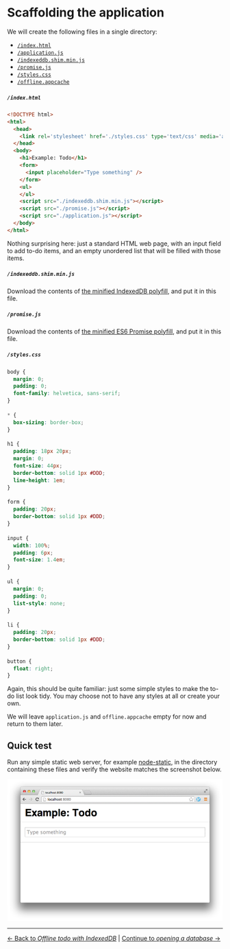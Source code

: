# Scaffolding the application

We will create the following files in a single directory:

- [`/index.html`](./index.html)
- [`/application.js`](./application.js)
- [`/indexeddb.shim.min.js`](./indexeddb.shim.min.js)
- [`/promise.js`](./promise.js)
- [`/styles.css`](./styles.css)
- [`/offline.appcache`](./offline.appcache)

##### `/index.html`

```html
<!DOCTYPE html>
<html>
  <head>
    <link rel='stylesheet' href='./styles.css' type='text/css' media='all' />
  </head>
  <body>
    <h1>Example: Todo</h1>
    <form>
      <input placeholder="Type something" />
    </form>
    <ul>
    </ul>
    <script src="./indexeddb.shim.min.js"></script>
    <script src="./promise.js"></script>
    <script src="./application.js"></script>
  </body>
</html>
```

Nothing surprising here: just a standard HTML web page, with an input field to add to-do items, and an empty unordered list that will be filled with those items.

##### `/indexeddb.shim.min.js`

Download the contents of [the minified IndexedDB polyfill](https://raw.githubusercontent.com/matthew-andrews/offline-todo/gh-pages/indexeddb.shim.min.js), and put it in this file.

##### `/promise.js`

Download the contents of [the minified ES6 Promise polyfill](http://s3.amazonaws.com/es6-promises/promise-1.0.0.min.js), and put it in this file.

##### `/styles.css`

```css
body {
  margin: 0;
  padding: 0;
  font-family: helvetica, sans-serif;
}

* {
  box-sizing: border-box;
}

h1 {
  padding: 18px 20px;
  margin: 0;
  font-size: 44px;
  border-bottom: solid 1px #DDD;
  line-height: 1em;
}

form {
  padding: 20px;
  border-bottom: solid 1px #DDD;
}

input {
  width: 100%;
  padding: 6px;
  font-size: 1.4em;
}

ul {
  margin: 0;
  padding: 0;
  list-style: none;
}

li {
  padding: 20px;
  border-bottom: solid 1px #DDD;
}

button {
  float: right;
}
```

Again, this should be quite familiar: just some simple styles to make the to-do list look tidy. You may choose not to
have any styles at all or create your own.

We will leave `application.js` and `offline.appcache` empty for now and return to them later.

## Quick test

Run any simple static web server, for example [node-static](https://github.com/cloudhead/node-static), in the directory
containing these files and verify the website matches the screenshot below.

![Screenshot of the scaffolded application](./screenshot.png)

---

[← Back to *Offline todo with IndexedDB*](../) | [Continue to *opening a database* →](../02-opening-a-database)
